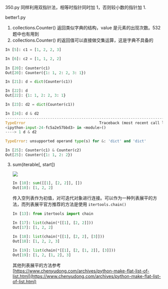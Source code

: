 350.py 同样利用双指针法，相等时指针同时加 1，否则较小数的指针加 1.

better1.py

1. collections.Counter() 返回类似字典的结构，value 是元素的出现次数。532 题中也有用到
2. collections.Counter() 的返回值可以直接做交集运算，这是字典不具备的

```python
In [5]: c1 = [1, 2, 2, 3]

In [6]: c2 = [1, 1, 2, 2]
   
In [20]: Counter(c1)
Out[20]: Counter({1: 1, 2: 2, 3: 1})

In [21]: d = dict(Counter(c1))

In [22]: d
Out[22]: {1: 1, 2: 2, 3: 1}

In [23]: d2 = dict(Counter(c1))

In [24]: d & d2
---------------------------------------------------------------------------
TypeError                                 Traceback (most recent call last)
<ipython-input-24-fc5a2e57bbd3> in <module>()
----> 1 d & d2

TypeError: unsupported operand type(s) for &: 'dict' and 'dict'

In [25]: Counter(c1) & Counter(c2)
Out[25]: Counter({1: 1, 2: 2})
```

3. sum(iterable[, start]) 

   ![](https://upload-images.jianshu.io/upload_images/1095290-7e9dbd3b331d21f2.png?imageMogr2/auto-orient/strip%7CimageView2/2/w/1000/format/webp)

   ```python
   In [10]: sum([[1], [2, 2]], [])
   Out[10]: [1, 2, 2]
   ```

   传入空列表作为初值，对可迭代对象进行连接。可以作为一种列表展平的方法，而列表展平官方推荐的方法是使用 `itertools.chain()`

   ```python
   In [13]: from itertools import chain
       
   In [17]: list(chain(*[[1], [2, 2]]))
   Out[17]: [1, 2, 2]
   
   In [18]: list(chain(*[[1], [2, 2], [3]]))
   Out[18]: [1, 2, 2, 3]
   
   In [19]: list(chain(*[[1], [2, [1, 2]], [3]]))
   Out[19]: [1, 2, [1, 2], 3]
   ```

   其他列表展平的方法参考 [https://www.chenyudong.com/archives/python-make-flat-list-of-list.html](https://www.chenyudong.com/archives/python-make-flat-list-of-list.html)

